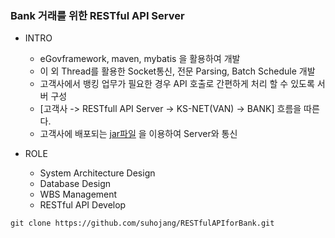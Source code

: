 ### Bank 거래를 위한 RESTful API Server

+ INTRO
  + eGovframework, maven, mybatis 을 활용하여 개발
  + 이 외 Thread를 활용한 Socket통신, 전문 Parsing, Batch Schedule 개발
  + 고객사에서 뱅킹 업무가 필요한 경우 API 호출로 간편하게 처리 할 수 있도록 서버 구성
  + [고객사 -> RESTfull API Server -> KS-NET(VAN) -> BANK] 흐름을 따른다.
  + 고객사에 배포되는 [jar파일](https://github.com/suhojang/RESTfulAPIforBank-jar) 을 이용하여 Server와 통신

+ ROLE
  + System Architecture Design
  + Database Design
  + WBS Management
  + RESTful API Develop

```
git clone https://github.com/suhojang/RESTfulAPIforBank.git
```
